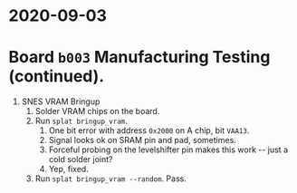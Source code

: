 # 2020-09-03

# Board `b003` Manufacturing Testing (continued).

1.  SNES VRAM Bringup
    1.  Solder VRAM chips on the board.
    1.  Run `splat bringup_vram`.
        1.   One bit error with address `0x2000` on A chip, bit `VAA13`.
        1.   Signal looks ok on SRAM pin and pad, sometimes.
        1.   Forceful probing on the levelshifter pin makes this work -- just a cold solder joint?
        1.   Yep, fixed.
    1.  Run `splat bringup_vram --random`.  Pass.
